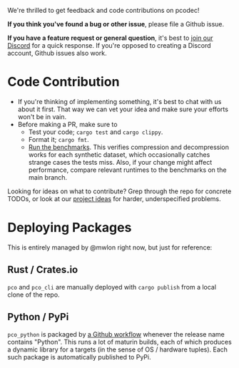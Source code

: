 We're thrilled to get feedback and code contributions on pcodec!

**If you think you've found a bug or other issue**, please file a
Github issue.

**If you have a feature request or general question**, it's best to
[join our Discord](https://discord.gg/f6eRXgMP8w) for a quick response. If
you're opposed to creating a Discord account, Github issues also work.

# Code Contribution

* If you're thinking of implementing something, it's best to chat with us
about it first. That way we can vet your idea and make sure your efforts won't
be in vain.
* Before making a PR, make sure to
  * Test your code; `cargo test` and `cargo clippy`.
  * Format it; `cargo fmt`.
  * [Run the benchmarks](../bench/README.md).
  This verifies compression and
  decompression works for each synthetic dataset, which occasionally catches
  strange cases the tests miss.
  Also, if your change might affect performance, compare relevant runtimes to
  the benchmarks on the main branch.

Looking for ideas on what to contribute? Grep through the repo for concrete
TODOs, or look at our
[project ideas](https://github.com/mwlon/pcodec/wiki/pcodec-project-ideas)
for harder, underspecified problems.

# Deploying Packages

This is entirely managed by @mwlon right now, but just for reference:

## Rust / Crates.io

`pco` and `pco_cli` are manually deployed with `cargo publish` from a local
clone of the repo.

## Python / PyPi

`pco_python` is packaged by
[a Github workflow](../.github/workflows/python_ci.yml)
whenever the release name contains "Python". This runs a lot of maturin builds,
each of which produces a dynamic library for a targets (in the sense of OS /
hardware tuples). Each such package is automatically published to PyPi.
